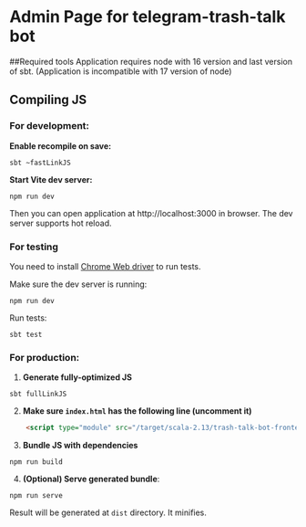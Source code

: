 # Admin Page for telegram-trash-talk bot
##Required tools
Application requires node with 16 version and last version of sbt.
(Application is incompatible with 17 version of node)


## Compiling JS
### For development:

**Enable recompile on save:**
```
sbt ~fastLinkJS
```


**Start Vite dev server:**
```
npm run dev
```

Then you can open application at http://localhost:3000 in browser.
The dev server supports hot reload.

### For testing
You need to install [Chrome Web driver](https://www.gregbrisebois.com/posts/chromedriver-in-wsl2/) to run tests.

Make sure the dev server is running:
```
npm run dev
```

Run tests:
```
sbt test
```

### For production:
1. **Generate fully-optimized JS**
```
sbt fullLinkJS
```
2. **Make sure `index.html` has the following line (uncomment it)**
```html
    <script type="module" src="/target/scala-2.13/trash-talk-bot-frontend-opt/main.js"></script>
```

3. **Bundle JS with dependencies**
```
npm run build
```

4. **(Optional) Serve generated bundle**:
```
npm run serve
```

Result will be generated at `dist` directory. It minifies.
